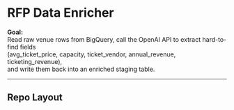 # RFP Data Enricher

**Goal:**  
Read raw venue rows from BigQuery, call the OpenAI API to extract hard-to-find fields  
(avg_ticket_price, capacity, ticket_vendor, annual_revenue, ticketing_revenue),  
and write them back into an enriched staging table.

---

## Repo Layout

